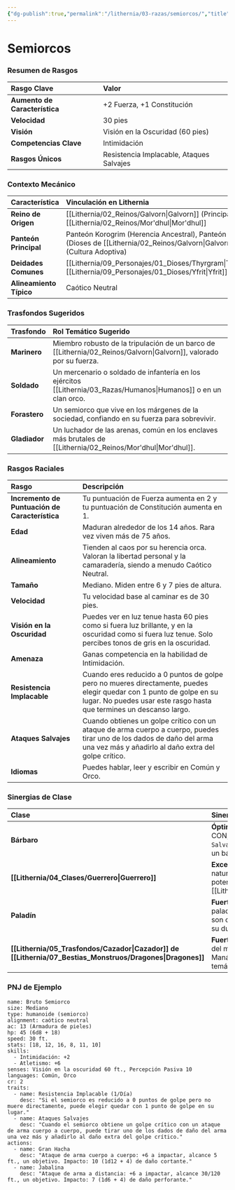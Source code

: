```yaml
---
{"dg-publish":true,"permalink":"/lithernia/03-razas/semiorcos/","title":"Semiorcos","tags":["lithernia","raza"]}
---
```


# Semiorcos

### Resumen de Rasgos

| Rasgo Clave | Valor |
| :--- | :--- |
| **Aumento de Característica** | +2 Fuerza, +1 Constitución |
| **Velocidad** | 30 pies |
| **Visión** | Visión en la Oscuridad (60 pies) |
| **Competencias Clave** | Intimidación |
| **Rasgos Únicos** | Resistencia Implacable, Ataques Salvajes |

### Contexto Mecánico

| Característica | Vinculación en Lithernia |
| :--- | :--- |
| **Reino de Origen** | [[Lithernia/02_Reinos/Galvorn\|Galvorn]] (Principal), [[Lithernia/02_Reinos/Mor'dhul\|Mor'dhul]] |
| **Panteón Principal** | Panteón Korogrim (Herencia Ancestral), Panteón Humano (Dioses de [[Lithernia/02_Reinos/Galvorn\|Galvorn]]) (Cultura Adoptiva) |
| **Deidades Comunes** | [[Lithernia/09_Personajes/01_Dioses/Thyrgram\|Thyrgram]], [[Lithernia/09_Personajes/01_Dioses/Yfrit\|Yfrit]] |
| **Alineamiento Típico** | Caótico Neutral |

### Trasfondos Sugeridos

| Trasfondo | Rol Temático Sugerido |
| :--- | :--- |
| **Marinero** | Miembro robusto de la tripulación de un barco de [[Lithernia/02_Reinos/Galvorn\|Galvorn]], valorado por su fuerza. |
| **Soldado** | Un mercenario o soldado de infantería en los ejércitos [[Lithernia/03_Razas/Humanos\|Humanos]] o en un clan orco. |
| **Forastero** | Un semiorco que vive en los márgenes de la sociedad, confiando en su fuerza para sobrevivir. |
| **Gladiador** | Un luchador de las arenas, común en los enclaves más brutales de [[Lithernia/02_Reinos/Mor'dhul\|Mor'dhul]]. |

### Rasgos Raciales

| Rasgo | Descripción |
| :--- | :--- |
| **Incremento de Puntuación de Característica** | Tu puntuación de Fuerza aumenta en 2 y tu puntuación de Constitución aumenta en 1. |
| **Edad** | Maduran alrededor de los 14 años. Rara vez viven más de 75 años. |
| **Alineamiento** | Tienden al caos por su herencia orca. Valoran la libertad personal y la camaradería, siendo a menudo Caótico Neutral. |
| **Tamaño** | Mediano. Miden entre 6 y 7 pies de altura. |
| **Velocidad** | Tu velocidad base al caminar es de 30 pies. |
| **Visión en la Oscuridad** | Puedes ver en luz tenue hasta 60 pies como si fuera luz brillante, y en la oscuridad como si fuera luz tenue. Solo percibes tonos de gris en la oscuridad. |
| **Amenaza** | Ganas competencia en la habilidad de Intimidación. |
| **Resistencia Implacable** | Cuando eres reducido a 0 puntos de golpe pero no mueres directamente, puedes elegir quedar con 1 punto de golpe en su lugar. No puedes usar este rasgo hasta que termines un descanso largo. |
| **Ataques Salvajes** | Cuando obtienes un golpe crítico con un ataque de arma cuerpo a cuerpo, puedes tirar uno de los dados de daño del arma una vez más y añadirlo al daño extra del golpe crítico. |
| **Idiomas** | Puedes hablar, leer y escribir en Común y Orco. |

### Sinergias de Clase

| Clase | Sinergia y Rol Sugerido |
| :--- | :--- |
| **Bárbaro** | **Óptima.** La combinación de +2 FUE, +1 CON, `Resistencia Implacable` y `Ataques Salvajes` está perfectamente diseñada para un bárbaro. |
| **[[Lithernia/04_Clases/Guerrero\|Guerrero]]** | **Excelente.** Un combatiente de primera línea natural. `Ataques Salvajes` maximiza el potencial de daño de arquetipos como el [[Lithernia/09_Personajes/Heroes\|Heroes]]. |
| **Paladín** | **Fuerte.** Una opción muy resistente para un paladín de primera línea, donde FUE y CON son clave. `Resistencia Implacable` aumenta su durabilidad. |
| **[[Lithernia/05_Trasfondos/Cazador\|Cazador]] de [[Lithernia/07_Bestias_Monstruos/Dragones\|Dragones]]**| **Fuerte.** La clase se beneficia directamente del modificador de CON para sus Puntos de Maná, haciendo del Semiorco una opción temática y mecánicamente poderosa. |

### PNJ de Ejemplo

```statblock
name: Bruto Semiorco
size: Mediano
type: humanoide (semiorco)
alignment: caótico neutral
ac: 13 (Armadura de pieles)
hp: 45 (6d8 + 18)
speed: 30 ft.
stats: [18, 12, 16, 8, 11, 10]
skills:
  - Intimidación: +2
  - Atletismo: +6
senses: Visión en la oscuridad 60 ft., Percepción Pasiva 10
languages: Común, Orco
cr: 2
traits:
  - name: Resistencia Implacable (1/Día)
    desc: "Si el semiorco es reducido a 0 puntos de golpe pero no muere directamente, puede elegir quedar con 1 punto de golpe en su lugar."
  - name: Ataques Salvajes
    desc: "Cuando el semiorco obtiene un golpe crítico con un ataque de arma cuerpo a cuerpo, puede tirar uno de los dados de daño del arma una vez más y añadirlo al daño extra del golpe crítico."
actions:
  - name: Gran Hacha
    desc: "Ataque de arma cuerpo a cuerpo: +6 a impactar, alcance 5 ft., un objetivo. Impacto: 10 (1d12 + 4) de daño cortante."
  - name: Jabalina
    desc: "Ataque de arma a distancia: +6 a impactar, alcance 30/120 ft., un objetivo. Impacto: 7 (1d6 + 4) de daño perforante."
